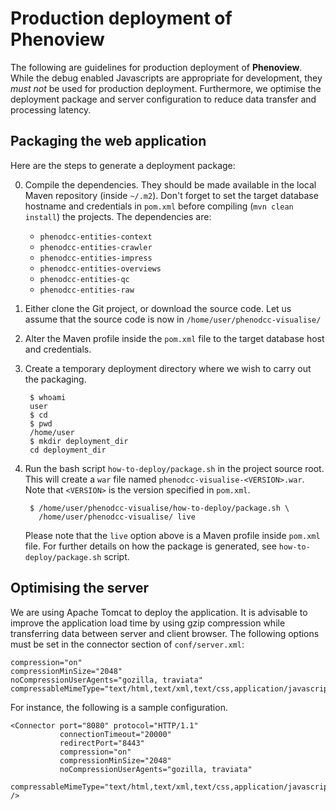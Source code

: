 # Production deployment of **Phenoview**

The following are guidelines for production deployment of **Phenoview**. While
the debug enabled Javascripts are appropriate for development, they *must not*
be used for production deployment. Furthermore, we optimise the deployment
package and server configuration to reduce data transfer and processing latency.


## Packaging the web application

Here are the steps to generate a deployment package:

0. Compile the dependencies. They should be made available in the local
   Maven repository (inside `~/.m2`). Don't forget to set the target database
   hostname and credentials in `pom.xml` before compiling (`mvn clean install`)
   the projects. The dependencies are:

   * `phenodcc-entities-context`
   * `phenodcc-entities-crawler`
   * `phenodcc-entities-impress`
   * `phenodcc-entities-overviews`
   * `phenodcc-entities-qc`
   * `phenodcc-entities-raw`

1. Either clone the Git project, or download the source code.
   Let us assume that the source code is now in `/home/user/phenodcc-visualise/`

2. Alter the Maven profile inside the `pom.xml` file to the target database host
   and credentials.

3. Create a temporary deployment directory where we wish to
   carry out the packaging.

        $ whoami
        user
        $ cd
        $ pwd
        /home/user
        $ mkdir deployment_dir
        cd deployment_dir
   
4. Run the bash script `how-to-deploy/package.sh` in the project source root.
   This will create a `war` file named `phenodcc-visualise-<VERSION>.war`. Note
   that `<VERSION>` is the version specified in `pom.xml`.

        $ /home/user/phenodcc-visualise/how-to-deploy/package.sh \
          /home/user/phenodcc-visualise/ live

   Please note that the `live` option above is a Maven profile inside
   `pom.xml` file. For further details on how the package is generated,
    see `how-to-deploy/package.sh` script. 


## Optimising the server

We are using Apache Tomcat to deploy the application. It is advisable to
improve the application load time by using gzip compression while transferring
data between server and client browser. The following options must be set in
the connector section of `conf/server.xml`:

    compression="on"
    compressionMinSize="2048"
    noCompressionUserAgents="gozilla, traviata"
    compressableMimeType="text/html,text/xml,text/css,application/javascript,application/json"


For instance, the following is a sample configuration.

    <Connector port="8080" protocol="HTTP/1.1"
               connectionTimeout="20000"
               redirectPort="8443"
               compression="on"
               compressionMinSize="2048"
               noCompressionUserAgents="gozilla, traviata"
               compressableMimeType="text/html,text/xml,text/css,application/javascript,application/json"
    />


